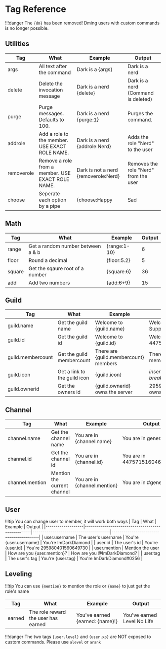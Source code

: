 # Tag Reference

!!!danger
    The `{dm}` has been removed! Dming users with custom commands is no longer possible.

## Utilities

| Tag        | What                                              | Example                              | Output                                |
|------------|---------------------------------------------------|--------------------------------------|---------------------------------------|
| args       | All text after the command                        | Dark is a {args}                     | Dark is a nerd                        |
| delete     | Delete the invocation message                     | Dark is a nerd {delete}              | Dark is a nerd (Command is deleted)   |
| purge      | Purge messages. Defaults to 100.                  | Dark is a nerd {purge:1}             | Purges the command.                   |
| addrole    | Add a role to the member. USE EXACT ROLE NAME.    | Dark is a nerd {addrole:Nerd}        | Adds the role "Nerd" to the user      |
| removerole | Remove a role from a member. USE EXACT ROLE NAME. | Dark is not a nerd {removerole:Nerd} | Removes the role "Nerd" from the user | 
| choose     | Seperate each option by a pipe                    | {choose:Happy|Sad|Mad}               | Happey -> Mad -> Sad                  |

## Math

| Tag             | What                              | Example                      | Output                        |
|-----------------|-----------------------------------|------------------------------|-------------------------------|
| range           | Get a random number between a & b | {range:1-10}                 | 6                             |
| floor           | Round a decimal                   | {floor:5.2}                  | 5                             |
| square          | Get the sqaure root of a number   | {square:6}                   | 36                            |
| add             | Add two numbers                   | {add:6+9}                    | 15                            |


## Guild

| Tag               | What                                              | Example                               | Output                                  |
|-------------------|---------------------------------------------------|---------------------------------------|-----------------------------------------|
| guild.name        | Get the guild name                                | Welcome to {guild.name}               | Welcome to Arcane Support               |
| guild.id          | Get the guild id                                  | Welcome to {guild.id}                 | Welcome to 447571516046049301           |
| guild.membercount | Get the guild membercount                         | There are {guild.membercount} members | There are 33,454 members                |
| guild.icon        | Get a link to the guild icon                      | {guild.icon}                          | *insert long url that breaks the table* |
| guild.ownerid     | Get the owners id                                 | {guild.ownerid} owns the server       | 295980401560649730 owns the server      |

## Channel

| Tag             | What                        | Example                      | Output                        |
|-----------------|-----------------------------|------------------------------|-------------------------------|
| channel.name    | Get the channel name        | You are in {channel.name}    | You are in general            |
| channel.id      | Get the channel id          | You are in {channel.id}      | You are in 447571516046049301 |
| channel.mention | Mention the current channel | You are in {channel.mention} | You are in #general           |

## User
!!!tip
    You can change user to member, it will work both ways
| Tag               | What                                              | Example                               | Output                                  |
|-------------------|---------------------------------------------------|---------------------------------------|-----------------------------------------|
| user.username     | The user's username                               | You're {user.username}                | You're ImDarkDiamond                    |
| user.id           | The user's id                                     | You're {user.id}                      | You're 295980401560649730               |
| user.mention      | Mention the user                                  | How are you {user.mention}?           | How are you @ImDarkDiamond?             |
| user.tag          | The user's tag                                    | You're {user.tag}                     | You're ImDarkDiamond#0256               |

## Leveling
!!!tip
    You can use `{mention}` to mention the role or `{name}` to just get the role's name
    
| Tag               | What                                              | Example                               | Output                                  |
|-------------------|---------------------------------------------------|---------------------------------------|-----------------------------------------|
| earned            | The role reward the user has earned               | You've earned {earned: {name}!}       | You've earned Level No Life             |

!!!danger
    The two tags `{user.level}` and `{user.xp}` are NOT exposed to custom commands. Please use `alevel` or `arank`
